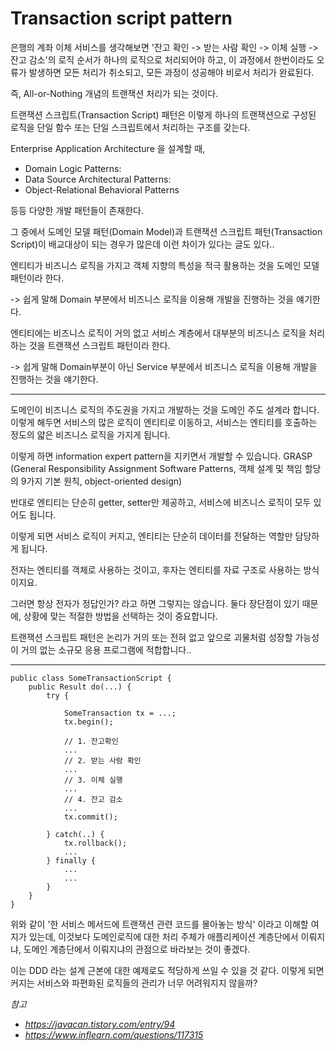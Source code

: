 # Transaction script pattern

은행의 계좌 이체 서비스를 생각해보면 '잔고 확인 -> 받는 사람 확인 -> 이체 실행 -> 잔고 감소'의 로직 순서가 하나의 로직으로 처리되어야 하고, 이 과정에서 한번이라도 오류가 발생하면 모든 처리가 취소되고, 모든 과정이 성공해야 비로서 처리가 완료된다. 

즉, All-or-Nothing 개념의 트랜잭션 처리가 되는 것이다.

트랜잭션 스크립트(Transaction Script) 패턴은 이렇게 하나의 트랜잭션으로 구성된 로직을 단일 함수 또는 단일 스크립트에서 처리하는 구조를 갖는다. 




Enterprise Application Architecture 을 설계할 때,

- Domain Logic Patterns: 
- Data Source Architectural Patterns: 
- Object-Relational Behavioral Patterns

등등 다양한 개발 패턴들이 존재한다.

그 중에서 도메인 모델 패턴(Domain Model)과 트랜잭션 스크립트 패턴(Transaction Script)이 배교대상이 되는 경우가 많은데 이런 차이가 있다는 글도 있다..

엔티티가 비즈니스 로직을 가지고 객체 지향의 특성을 적극 활용하는 것을 도메인 모델 패턴이라 한다.

-> 쉽게 말해 Domain 부분에서 비즈니스 로직을 이용해 개발을 진행하는 것을 얘기한다.

 
엔티티에는 비즈니스 로직이 거의 없고 서비스 계층에서 대부분의 비즈니스 로직을 처리하는 것을 트랜잭션 스크립트 패턴이라 한다.

-> 쉽게 말해 Domain부분이 아닌 Service 부분에서 비즈니스 로직을 이용해 개발을 진행하는 것을 얘기한다.

---

도메인이 비즈니스 로직의 주도권을 가지고 개발하는 것을 도메인 주도 설계라 합니다. 이렇게 해두면 서비스의 많은 로직이 엔티티로 이동하고, 서비스는 엔티티를 호출하는 정도의 얇은 비즈니스 로직을 가지게 됩니다.

이렇게 하면 information expert pattern을 지키면서 개발할 수 있습니다. GRASP (General Responsibility Assignment Software Patterns, 객체 설계 및 책임 할당의 9가지 기본 원칙, object-oriented design)

반대로 엔티티는 단순히 getter, setter만 제공하고, 서비스에 비즈니스 로직이 모두 있어도 됩니다.

이렇게 되면 서비스 로직이 커지고, 엔티티는 단순히 데이터를 전달하는 역할만 담당하게 됩니다.

전자는 엔티티를 객체로 사용하는 것이고, 후자는 엔티티를 자료 구조로 사용하는 방식이지요.

그러면 항상 전자가 정답인가? 라고 하면 그렇지는 않습니다. 둘다 장단점이 있기 때문에, 상황에 맞는 적절한 방법을 선택하는 것이 중요합니다.

트랜잭션 스크립트 패턴은 논리가 거의 또는 전혀 없고 앞으로 괴물처럼 성장할 가능성이 거의 없는 소규모 응용 프로그램에 적합합니다..

---

```
public class SomeTransactionScript {
    public Result do(...) {
        try {

            SomeTransaction tx = ...;
            tx.begin();

            // 1. 잔고확인
            ...
            // 2. 받는 사람 확인
            ...
            // 3. 이체 실행
            ...
            // 4. 잔고 감소
            ...
            tx.commit();

        } catch(..) {
            tx.rollback();
            ...
        } finally {
            ...
            ...
        }
    }
}
```

위와 같이 '한 서비스 메서드에 트랜잭션 관련 코드를 몰아놓는 방식' 이라고 이해할 여지가 있는데, 이것보다 도메인로직에 대한 처리 주체가 애플리케이션 계층단에서 이뤄지냐, 도메인 계층단에서 이뤄지냐의 관점으로 바라보는 것이 좋겠다.

이는 DDD 라는 설계 근본에 대한 예제로도 적당하게 쓰일 수 있을 것 같다. 이렇게 되면 커지는 서비스와 파편화된 로직들의 관리가 너무 어려워지지 않을까? 





_참고_
- _https://javacan.tistory.com/entry/94_
- _https://www.inflearn.com/questions/117315_

